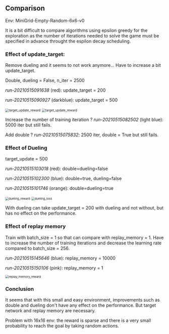 ## Comparison

Env: MiniGrid-Empty-Random-6x6-v0

It is a bit difficult to compare algorithms using epsilon greedy for the exploration as the number of iterations needed to solve the game must be specified in advance throught the espilon decay scheduling.



### Effect of update_target:

Remove dueling and it seems to not work anymore... Have to increase a bit update_target.

Double, dueling =  False, n_iter = 2500

*run-20210515091638* (red): update_target = 200

*run-20210515090927* (darkblue): update_target = 500

<img src="D:\UCL\Master\Q2\Data mining and decision making\projects\project-RL\DeepQNetwork\results\MiniGrid-Empty-Random-6x6-v0\figures\target_update_reward.png" alt="target_update_reward" style="zoom:70%;" />

<img src="D:\UCL\Master\Q2\Data mining and decision making\projects\project-RL\DeepQNetwork\results\MiniGrid-Empty-Random-6x6-v0\figures\target_update_loss.png" alt="target_update_reward" style="zoom:70%;" />

Increase the number of training iteration ? *run-20210515082502* (light blue): 5000 iter but still fails.

Add double ? *run-20210515075832*: 2500 iter, double = True but still fails.



### Effect of Dueling

target_update = 500

*run-20210515103018* (red): double=dueling=false

*run-20210515102300* (blue): double=true, dueling=false

*run-20210515101746* (orange): double=dueling=true

<img src="D:\UCL\Master\Q2\Data mining and decision making\projects\project-RL\DeepQNetwork\results\MiniGrid-Empty-Random-6x6-v0\figures\dueling_reward.PNG" alt="dueling_reward" style="zoom:67%;" />

<img src="D:\UCL\Master\Q2\Data mining and decision making\projects\project-RL\DeepQNetwork\results\MiniGrid-Empty-Random-6x6-v0\figures\dueling_loss.PNG" alt="dueling_loss" style="zoom:67%;" />

With dueling can take update_target = 200 with dueling and not without, but has no effect on the performance.

### Effect of replay memory

Train with batch_size = 1 so that can compare with replay_memory = 1. Have to increase the number of training iterations and decrease the learning rate compared to batch_size = 256.

*run-20210515145646* (blue): replay_memory = 10000

*run-20210515150106* (pink): replay_memory = 1

<img src="D:\UCL\Master\Q2\Data mining and decision making\projects\project-RL\DeepQNetwork\results\MiniGrid-Empty-Random-6x6-v0\figures\replay_memory_reward.PNG" alt="replay_memory_reward" style="zoom:67%;" />

### Conclusion

It seems that with this small and easy environment, improvements such as double and dueling don't have any effect on the performance. But target network and replay memory are necessary.





Problem with 16x16 env: the reward is sparse and there is a very small probability to reach the goal by taking random actions.